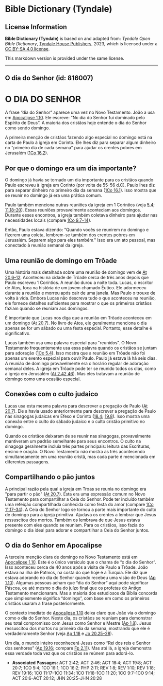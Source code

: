 # Bible Dictionary (Tyndale)

## License Information

**Bible Dictionary (Tyndale)** is based on and adapted from: _Tyndale Open Bible Dictionary_, [Tyndale House Publishers](https://tyndaleopenresources.com/), 2023, which is licensed under a [CC BY-SA 4.0 license](https://creativecommons.org/licenses/by-sa/4.0/legalcode.en).

This markdown version is provided under the same license.



--------------------------------

## O dia do Senhor (id: 816007)

O DIA DO SENHOR
===============

A frase “dia do Senhor” aparece uma vez no Novo Testamento. João a usa em [Apocalipse 1\.10](https://ref.ly/Rev1:10). Ele escreve: “No dia do Senhor fui dominado pelo Espírito de Deus”. A maioria dos cristãos hoje entende o dia do Senhor como sendo domingo.

A primeira menção de cristãos fazendo algo especial no domingo está na carta de Paulo à igreja em Corinto. Ele lhes diz para separar algum dinheiro no “primeiro dia de cada semana” para ajudar os crentes pobres em Jerusalém ([1Co 16\.2](https://ref.ly/1Cor16:2)).

Por que o domingo era um dia importante?
----------------------------------------

O domingo já havia se tornado um dia importante para os cristãos quando Paulo escreveu à igreja em Corinto (por volta de 55–56 d.C). Paulo lhes diz para separar dinheiro no primeiro dia da semana ([1Co 16\.1](https://ref.ly/1Cor16:1)). Isso mostra que se reunir no domingo já era uma prática comum.

Paulo também menciona outras reuniões da igreja em 1 Coríntios (veja [5\.4](https://ref.ly/1Cor5:4); [11\.18–20](https://ref.ly/1Cor11:18-1Cor11:20)). Essas reuniões provavelmente aconteciam aos domingos. Durante esses encontros, a igreja também coletava dinheiro para ajudar nas necessidades locais (compare [1Co 9\.7–14](https://ref.ly/1Cor9:7-1Cor9:14)).

Então, Paulo estava dizendo: "Quando vocês se reunirem no domingo e fizerem uma coleta, lembrem\-se também dos crentes pobres em Jerusalém. Separem algo para eles também." Isso era um ato pessoal, mas conectado à reunião semanal da igreja.

Uma reunião de domingo em Trôade
--------------------------------

Uma história mais detalhada sobre uma reunião de domingo vem de [At 20\.6–12](https://ref.ly/Acts20:6-Acts20:12). Aconteceu na cidade de Trôade cerca de três anos depois que Paulo escreveu 1 Coríntios. A reunião durou a noite toda. Lucas, o escritor de Atos, foca na história de um jovem chamado Êutico. Ele adormeceu durante a reunião e morreu após cair de uma janela. Mas Paulo o trouxe de volta à vida. Embora Lucas não descreva tudo o que aconteceu na reunião, ele fornece detalhes suficientes para mostrar o que os primeiros cristãos faziam quando se reuniam aos domingos.

É importante que Lucas nos diga que a reunião em Trôade aconteceu em um domingo ([At 20\.7](https://ref.ly/Acts20:7)). No livro de Atos, ele geralmente menciona o dia apenas se for um sábado ou uma festa especial. Portanto, esse detalhe é significativo.

Lucas também usa uma palavra especial para "reunidos". O Novo Testamento frequentemente usa essa palavra quando os cristãos se juntam para adoração ([1Co 5\.4](https://ref.ly/1Cor5:4)). Isso mostra que a reunião em Trôade não foi apenas um evento especial para ouvir Paulo. Paulo já estava lá há seis dias. A reunião de domingo provavelmente era o horário regular de adoração semanal deles. A igreja em Trôade pode ter se reunido todos os dias, como a igreja em Jerusalém ([At 2\.42,46](https://ref.ly/Acts2:42,Acts2:46)). Mas eles tratavam a reunião de domingo como uma ocasião especial.

Conexões com o culto judaico
----------------------------

Lucas usa esta mesma palavra para descrever a pregação de Paulo ([At 20\.7](https://ref.ly/Acts20:7)). Ele a havia usado anteriormente para descrever a pregação de Paulo nas sinagogas judaicas em Éfeso e Corinto ([18\.4](https://ref.ly/Acts18:4); [19\.8](https://ref.ly/Acts19:8)). Isso mostra uma conexão entre o culto do sábado judaico e o culto cristão primitivo no domingo.

Quando os cristãos deixaram de se reunir nas sinagogas, provavelmente mantiveram um padrão semelhante para seus encontros. O culto na sinagoga geralmente incluía três partes principais: leitura das Escrituras, ensino e oração. O Novo Testamento não mostra as três acontecendo simultaneamente em uma reunião cristã, mas cada parte é mencionada em diferentes passagens.

Compartilhando o pão juntos
---------------------------

A principal razão pela qual a igreja em Troas se reunia no domingo era "para partir o pão" ([At 20\.7](https://ref.ly/Acts20:7)). Esta era uma expressão comum no Novo Testamento para compartilhar a Ceia do Senhor. Pode ter incluído também uma refeição compartilhada conhecida como festa do amor (compare [1Co 11\.17–34](https://ref.ly/1Cor11:17-1Cor11:34)). A Ceia do Senhor logo se tornou a parte mais importante do culto de domingo para a igreja primitiva. Ajudava os crentes a lembrar que Jesus ressuscitou dos mortos. Também os lembrava de que Jesus estava presente com eles quando se reuniam. Para os cristãos, isso fazia do domingo o dia ideal para adorar e compartilhar a Ceia do Senhor juntos.

O dia do Senhor em Apocalipse
-----------------------------

A terceira menção clara de domingo no Novo Testamento está em [Apocalipse 1\.10](https://ref.ly/Rev1:10). Este é o único versículo que o chama de “o dia do Senhor”. Isso aconteceu cerca de 40 anos após a visita de Paulo a Trôade. João estava na ilha de Patmos, na costa do que hoje é a Turquia. Ele diz que estava adorando no dia do Senhor quando recebeu uma visão de Deus ([Ap 1\.10](https://ref.ly/Rev1:10)). Algumas pessoas acham que “dia do Senhor” aqui pode significar Páscoa, ou até mesmo o dia do juízo final que os profetas do Antigo Testamento mencionaram. Mas a maioria dos estudiosos da Bíblia concorda que simplesmente significa “domingo”, com base em como os primeiros cristãos usaram a frase posteriormente.

O contexto imediato de [Apocalipse 1\.10](https://ref.ly/Rev1:10) deixa claro que João via o domingo como o dia do Senhor. Neste dia, os cristãos se reuniam para demonstrar seu total compromisso com Jesus como Senhor e Mestre ([Ap 1\.8](https://ref.ly/Rev1:8)). Jesus ressuscitou dos mortos no primeiro dia da semana, mostrando que ele é verdadeiramente Senhor (veja [Ap 1\.18](https://ref.ly/Rev1:18) e [Jo 20\.25–28](https://ref.ly/John20:25-John20:28)). 
  
Um dia, o mundo inteiro reconhecerá Jesus como “Rei dos reis e Senhor dos senhores” ([Ap 19\.16](https://ref.ly/Rev19:16); compare [Fp 2\.11](https://ref.ly/Phil2:11)). Mas até lá, a igreja demonstra essa verdade toda vez que os cristãos se reúnem para adorá\-lo.

* **Associated Passages:** ACT 2:42; ACT 2:46; ACT 18:4; ACT 19:8; ACT 20:7; 1CO 5:4; 1CO 16:1; 1CO 16:2; PHP 2:11; REV 1:8; REV 1:10; REV 1:18; REV 19:16; 1CO 11:17–1CO 11:34; 1CO 11:18–1CO 11:20; 1CO 9:7–1CO 9:14; ACT 20:6–ACT 20:12; JHN 20:25–JHN 20:28

